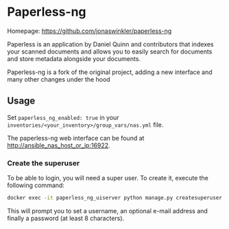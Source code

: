 # Paperless-ng

Homepage: <https://github.com/jonaswinkler/paperless-ng>

Paperless is an application by Daniel Quinn and contributors that indexes your scanned documents and allows you to easily search for documents and store metadata alongside your documents.

Paperless-ng is a fork of the original project, adding a new interface and many other changes under the hood

## Usage

Set `paperless_ng_enabled: true` in your `inventories/<your_inventory>/group_vars/nas.yml` file.

The paperless-ng web interface can be found at <http://ansible_nas_host_or_ip:16922>.

### Create the superuser

To be able to login, you will need a super user. To create it, execute the following command:

```bash
docker exec -it paperless_ng_uiserver python manage.py createsuperuser
```

This will prompt you to set a username, an optional e-mail address and finally a password (at least 8 characters).

